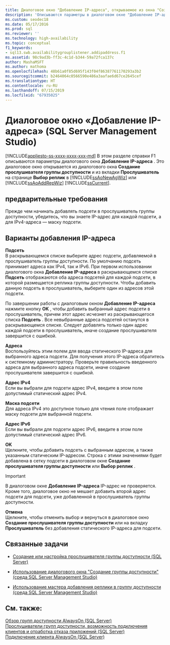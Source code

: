 ```yaml
---
title: Диалоговое окно "Добавление IP-адреса", открываемое из окна "Создание прослушивателя группы доступности"
description: 'Описываются параметры в диалоговом окне "Добавление IP-адреса", доступном на странице "Выбор реплик" мастера создания групп доступности в SQL Server Management Studio. '
ms.custom: seodec18
ms.date: 05/17/2016
ms.prod: sql
ms.reviewer: ''
ms.technology: high-availability
ms.topic: conceptual
f1_keywords:
- sql13.swb.availabilitygrouplistener.addipaddress.f1
ms.assetid: 98c9ad3b-ff3c-4c1d-b344-59a72fca137c
author: MashaMSFT
ms.author: mathoma
ms.openlocfilehash: 48b61a0f85d695f143f04f86387761170293a3b2
ms.sourcegitcommit: b2464064c0566590e486a3aafae6d67ce2645cef
ms.translationtype: HT
ms.contentlocale: ru-RU
ms.lasthandoff: 07/15/2019
ms.locfileid: "67935025"
---
```

# <a name="add-ip-address-dialog-box-sql-server-management-studio"></a>Диалоговое окно «Добавление IP-адреса» (SQL Server Management Studio)
[!INCLUDE[appliesto-ss-xxxx-xxxx-xxx-md](../../../includes/appliesto-ss-xxxx-xxxx-xxx-md.md)]
  В этом разделе справки F1 описываются параметры диалогового окна **Добавление IP-адреса** . Это диалоговое окно открывается из диалогового окна **Создание прослушивателя группы доступности** и из вкладки **Прослушиватель** на странице **Выбор реплик** в [!INCLUDE[ssAoNewAgWiz](../../../includes/ssaonewagwiz-md.md)] или [!INCLUDE[ssAoAddRepWiz](../../../includes/ssaoaddrepwiz-md.md)] [!INCLUDE[ssCurrent](../../../includes/sscurrent-md.md)].  
  
## <a name="prerequisites"></a>предварительные требования  
 Прежде чем начинать добавлять подсети в прослушиватель группы доступности, убедитесь, что вы знаете IP-адрес для каждой подсети, а для IPv4-адреса — маску подсети.  
  
##  <a name="PageOptions"></a> Варианты добавления IP-адреса  
 **Подсеть**  
 В раскрывающемся списке выберите адрес подсети, добавляемой в прослушиватель группы доступности. По умолчанию подсеть принимает адреса как IPv4, так и IPv6. При первом использовании диалогового окна **Добавление IP-адреса** в раскрывающемся списке **Подсеть** отображаются оба адреса подсетей для каждой подсети, в которой размещается реплика группы доступности. Чтобы добавить данную подсеть в прослушиватель, выберите один из адресов этой подсети.  
  
 По завершении работы с диалоговым окном **Добавление IP-адреса** нажмите кнопку **OK** , чтобы добавить выбранный адрес подсети в прослушиватель, причем этот адрес исчезнет из раскрывающегося списка **Подсеть** . Все невыбранные адреса подсетей останутся в раскрывающемся списке. Следует добавлять только один адрес каждой подсети в прослушиватель, иначе создание прослушивателя завершится с ошибкой.  
  
 **Адреса**  
 Воспользуйтесь этим полем для ввода статического IP-адреса для выбранного адреса подсети. Для получения этого IP-адреса обратитесь к системному администратору. Проверьте правильность введенного адреса для выбранного адреса подсети, иначе создание прослушивателя завершится с ошибкой.  
  
 **Адрес IPv4**  
 Если вы выбрали для подсети адрес IPv4, введите в этом поле допустимый статический адрес IPv4.  
  
 **Маска подсети**  
 Для адреса IPv4 это доступное только для чтения поле отображает маску подсети для выбранной подсети.  
  
 **Адрес IPv6**  
 Если вы выбрали для подсети адрес IPv6, введите в этом поле допустимый статический адрес IPv6.  
  
 **OK**  
 Щелкните, чтобы добавить подсеть с выбранным адресом, а также указанным статическим IP-адресом. Строка с этими значениями будет добавлена в сетку подсети в диалоговом окне **Создание прослушивателя группы доступности** или **Выбор реплик** .  
  
> [!IMPORTANT]  
>  В диалоговом окне **Добавление IP-адреса** IP-адрес не проверяется. Кроме того, диалоговое окно не мешает добавить второй адрес подсети для подсети, уже добавленной в прослушиватель группы доступности.  
  
 **Отмена**  
 Щелкните, чтобы отменить выбор и вернуться в диалоговое окно **Создание прослушивателя группы доступности** или на вкладку **Прослушиватель** без добавления статического IP-адреса для подсети.  
  
##  <a name="RelatedTasks"></a> Связанные задачи  
  
-   [Создание или настройка прослушивателя группы доступности (SQL Server)](../../../database-engine/availability-groups/windows/create-or-configure-an-availability-group-listener-sql-server.md)  
  
-   [Использование диалогового окна "Создание группы доступности" (среда SQL Server Management Studio)](../../../database-engine/availability-groups/windows/use-the-new-availability-group-dialog-box-sql-server-management-studio.md)  
  
-   [Использование мастера добавления реплики в группу доступности (среда SQL Server Management Studio)](../../../database-engine/availability-groups/windows/use-the-add-replica-to-availability-group-wizard-sql-server-management-studio.md)  
  
## <a name="see-also"></a>См. также:  
 [Обзор групп доступности AlwaysOn (SQL Server)](../../../database-engine/availability-groups/windows/overview-of-always-on-availability-groups-sql-server.md)   
 [Прослушиватели групп доступности, возможность подключения клиентов и отработка отказа приложений (SQL Server)](../../../database-engine/availability-groups/windows/listeners-client-connectivity-application-failover.md)   
 [Подключение клиента AlwaysOn (SQL Server)](../../../database-engine/availability-groups/windows/always-on-client-connectivity-sql-server.md)  
  
  
